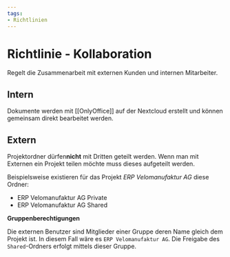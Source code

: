 ```yaml
---
tags:
- Richtlinien
---
```

# Richtlinie - Kollaboration

Regelt die Zusammenarbeit mit externen Kunden und internen Mitarbeiter.

## Intern

Dokumente werden mit [[OnlyOffice]] auf der Nextcloud erstellt und können gemeinsam direkt bearbeitet werden.

## Extern

Projektordner dürfen**nicht** mit Dritten geteilt werden. Wenn man mit Externen ein Projekt teilen möchte muss dieses aufgeteilt werden.

Beispielsweise existieren für das Projekt *ERP Velomanufaktur AG* diese Ordner:

* ERP Velomanufaktur AG Private
* ERP Velomanufaktur AG Shared

**Gruppenberechtigungen**

Die externen Benutzer sind Mitglieder einer Gruppe deren Name gleich dem Projekt ist. In diesem Fall wäre es `ERP Velomanufaktur AG`. Die Freigabe des `Shared`-Ordners erfolgt mittels dieser Gruppe.
